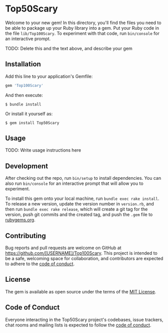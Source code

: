 # Top50Scary

Welcome to your new gem! In this directory, you'll find the files you need to be able to package up your Ruby library into a gem. Put your Ruby code in the file `lib/Top100Scary`. To experiment with that code, run `bin/console` for an interactive prompt.

TODO: Delete this and the text above, and describe your gem

## Installation

Add this line to your application's Gemfile:

```ruby
gem 'Top100Scary'
```

And then execute:

    $ bundle install

Or install it yourself as:

    $ gem install Top50Scary

## Usage

TODO: Write usage instructions here

## Development

After checking out the repo, run `bin/setup` to install dependencies. You can also run `bin/console` for an interactive prompt that will allow you to experiment.

To install this gem onto your local machine, run `bundle exec rake install`. To release a new version, update the version number in `version.rb`, and then run `bundle exec rake release`, which will create a git tag for the version, push git commits and the created tag, and push the `.gem` file to [rubygems.org](https://rubygems.org).

## Contributing

Bug reports and pull requests are welcome on GitHub at https://github.com/[USERNAME]/Top100Scary. This project is intended to be a safe, welcoming space for collaboration, and contributors are expected to adhere to the [code of conduct](https://github.com/[USERNAME]/Top100Scary/blob/master/CODE_OF_CONDUCT.md).

## License

The gem is available as open source under the terms of the [MIT License](https://opensource.org/licenses/MIT).

## Code of Conduct

Everyone interacting in the Top50Scary project's codebases, issue trackers, chat rooms and mailing lists is expected to follow the [code of conduct](https://github.com/[USERNAME]/Top100Scary/blob/master/CODE_OF_CONDUCT.md).
